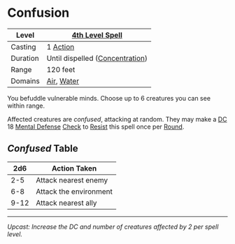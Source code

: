 # Confusion

| Level    | [4th Level Spell](4th%20Level%20Spells.md)                                  |
| -------- | ---------------------------------------------------------------------------- |
| Casting  | 1 [Action](../../../../Game%20Procedures/Core%20Procedures/Action.md)        |
| Duration | Until dispelled ([Concentration](../../Concentration.md))                    |
| Range    | 120 feet                                                                     |
| Domains  | [Air](../../Spell%20Domains/Air.md), [Water](../../Spell%20Domains/Water.md) |

You befuddle vulnerable minds. Choose up to 6 creatures you can see within range.

Affected creatures are *confused*, attacking at random. They may make a [DC](../../../../Game%20Procedures/Core%20Procedures/DC.md) 18 [Mental Defense](../../../../Player%20Characters/Derived%20Statistics/Mental%20Defense.md) [Check](../../../../Game%20Procedures/Core%20Procedures/Check.md) to [Resist](../../Resist.md) this spell once per [Round](../../../../Game%20Procedures/Core%20Procedures/Round.md).

## *Confused* Table

| 2d6  | Action Taken           |
| ---- | ---------------------- |
| 2-5  | Attack nearest enemy   |
| 6-8  | Attack the environment |
| 9-12 | Attack nearest ally    |

---
*Upcast: Increase the DC and number of creatures affected by 2 per spell level.*
